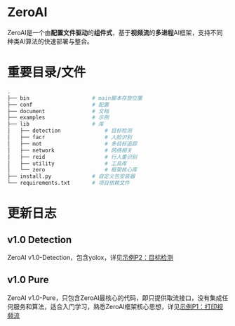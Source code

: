 # ZeroAI

ZeroAI是一个由**配置文件驱动**的**组件式**，基于**视频流**的**多进程**AI框架，支持不同种类AI算法的快速部署与整合。

# 重要目录/文件

```sh
.
├── bin                    # main脚本存放位置
├── conf                   # 配置
├── document               # 文档
├── examples               # 示例
├── lib                    # 库
│   ├── detection              # 目标检测
│   ├── facr                   # 人脸识别
│   ├── mot                    # 多目标追踪
│   ├── network                # 网络相关
│   ├── reid                   # 行人重识别
│   ├── utility                # 工具库
│   └── zero                   # 框架核心库
├── install.py             # 自定义包安装器
└── requirements.txt       # 项目依赖文件
```

# 更新日志

## v1.0 Detection

ZeroAI v1.0-Detection，包含yolox，详见[示例P2：目标检测](./document/示例P2：目标检测)

## v1.0 Pure

ZeroAI v1.0-Pure，只包含ZeroAI最核心的代码，即只提供取流接口，没有集成任何服务和算法，适合入门学习，熟悉ZeroAI框架核心思想，详见[示例P1：打印视频流](./document/示例P1：打印视频流)
